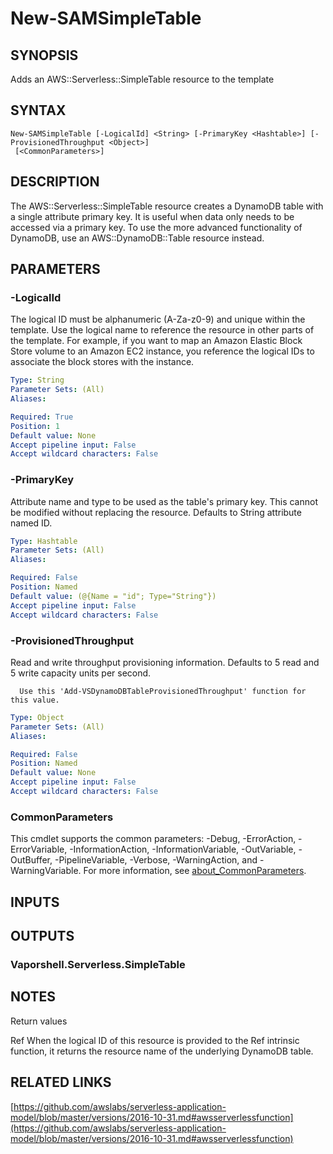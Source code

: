 # New-SAMSimpleTable

## SYNOPSIS
Adds an AWS::Serverless::SimpleTable resource to the template

## SYNTAX

```
New-SAMSimpleTable [-LogicalId] <String> [-PrimaryKey <Hashtable>] [-ProvisionedThroughput <Object>]
 [<CommonParameters>]
```

## DESCRIPTION
The AWS::Serverless::SimpleTable resource creates a DynamoDB table with a single attribute primary key.
It is useful when data only needs to be accessed via a primary key.
To use the more advanced functionality of DynamoDB, use an AWS::DynamoDB::Table resource instead.

## PARAMETERS

### -LogicalId
The logical ID must be alphanumeric (A-Za-z0-9) and unique within the template.
Use the logical name to reference the resource in other parts of the template.
For example, if you want to map an Amazon Elastic Block Store volume to an Amazon EC2 instance, you reference the logical IDs to associate the block stores with the instance.

```yaml
Type: String
Parameter Sets: (All)
Aliases:

Required: True
Position: 1
Default value: None
Accept pipeline input: False
Accept wildcard characters: False
```

### -PrimaryKey
Attribute name and type to be used as the table's primary key.
This cannot be modified without replacing the resource.
Defaults to String attribute named ID.

```yaml
Type: Hashtable
Parameter Sets: (All)
Aliases:

Required: False
Position: Named
Default value: (@{Name = "id"; Type="String"})
Accept pipeline input: False
Accept wildcard characters: False
```

### -ProvisionedThroughput
Read and write throughput provisioning information.
Defaults to 5 read and 5 write capacity units per second.

      Use this 'Add-VSDynamoDBTableProvisionedThroughput' function for this value.

```yaml
Type: Object
Parameter Sets: (All)
Aliases:

Required: False
Position: Named
Default value: None
Accept pipeline input: False
Accept wildcard characters: False
```

### CommonParameters
This cmdlet supports the common parameters: -Debug, -ErrorAction, -ErrorVariable, -InformationAction, -InformationVariable, -OutVariable, -OutBuffer, -PipelineVariable, -Verbose, -WarningAction, and -WarningVariable. For more information, see [about_CommonParameters](http://go.microsoft.com/fwlink/?LinkID=113216).

## INPUTS

## OUTPUTS

### Vaporshell.Serverless.SimpleTable
## NOTES
Return values

Ref
When the logical ID of this resource is provided to the Ref intrinsic function, it returns the resource name of the underlying DynamoDB table.

## RELATED LINKS

[https://github.com/awslabs/serverless-application-model/blob/master/versions/2016-10-31.md#awsserverlessfunction](https://github.com/awslabs/serverless-application-model/blob/master/versions/2016-10-31.md#awsserverlessfunction)

